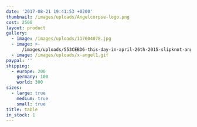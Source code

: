 ```yaml
---
date: '2017-08-21 19:41:53 +0200'
thumbnail: /images/uploads/Angelcorpse-logo.png
cost: 2500
layout: product
gallery:
  - image: /images/uploads/117604078.jpg
  - image: >-
      /images/uploads/553CEBD6-this-day-in-april-26th-2015-slipknot-angel-corpse-1349-axel-rudi-pell-primordial-vomitory-deep-purple-the-ocean-sodom-vicious-rumors-image.jpg
  - image: /images/uploads/x-angel1.gif
paypal: ''
shipping:
  - europe: 200
    germany: 100
    world: 300
sizes:
  - large: true
    medium: true
    small: true
title: table
in_stock: 1
---
```




